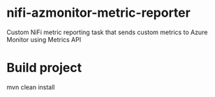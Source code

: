 # nifi-azmonitor-metric-reporter
Custom NiFi metric reporting task that sends custom metrics to Azure Monitor using Metrics API

# Build project
mvn clean install
